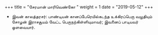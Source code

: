 ﻿+++
title = "சேரமான் மாரிவெண்கோ  "
weight = 1
date = "2019-05-12"
+++


-  இவன் காலத்தரசர்: பாண்டியன் கானப்பேரெயில்கடந்த உக்கிரப்பெரு வழுதியும் சோழன் இராசசூயம் வேட்ட பெருநற்கிள்ளியுமாவர்; இவனைப் பாடியவர் ஒளவையார். 
  
